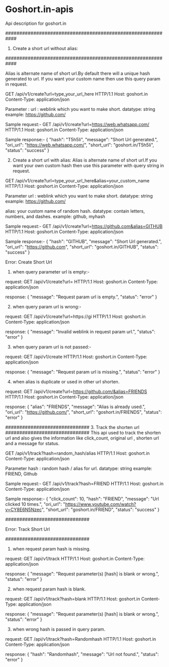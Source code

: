 # Goshort.in-apis
Api description for goshort.in

############################################################

1. Create a short url without alias:

############################################################

Alias is alternate name of short url.By default there will a unique hash generated to url. If you want your custom name then use this query param in request.

GET /api/v1/create?url=type_your_url_here  HTTP/1.1
Host: goshort.in
Content-Type: application/json

Parameter :
url : weblink which you want to make short.
datatype: string
example: https://github.com/

Sample request:-
GET /api/v1/create?url=https://web.whatsapp.com/ HTTP/1.1
Host: goshort.in
Content-Type: application/json

Sample response:- 
{
    "hash": "T5h5li",
    "message": "Short Url generated.",
    "ori_url": "https://web.whatsapp.com/",
    "short_url": "goshort.in/T5h5li",
    "status": "success"
}


2. Create a short url with alias:
Alias is alternate name of short url.If you want your own custom hash then use this parameter with query string in request.

GET /api/v1/create?url=type_your_url_here&alias=your_custom_name  HTTP/1.1
Host: goshort.in
Content-Type: application/json

Parameter
url : weblink which you want to make short.
datatype: string
example: https://github.com/

alias: your custom name of random hash.
datatype: contain letters, numbers, and dashes.
example: github, myhash


Sample request:-
GET /api/v1/create?url=https://github.com&alias=GITHUB HTTP/1.1
Host: goshort.in
Content-Type: application/json

Sample response:- 
{
    "hash": "GITHUB",
    "message": "Short Url generated.",
    "ori_url": "https://github.com",
    "short_url": "goshort.in/GITHUB",
    "status": "success"
}


Error: Create Short Url
1. when query parameter url is empty:-

request:
GET /api/v1/create?url= HTTP/1.1
Host: goshort.in
Content-Type: application/json

response:
{
    "message": "Request param url is empty.",
    "status": "error"
}

2. when query param url is wrong:-

request:
GET /api/v1/create?url=https://gi HTTP/1.1
Host: goshort.in
Content-Type: application/json

response:
{
    "message": "Invalid weblink in request param url.",
    "status": "error"
}


3. when query param url is not passed:-

request:
GET /api/v1/create HTTP/1.1
Host: goshort.in
Content-Type: application/json

response:
{
    "message": "Request param url is missing.",
    "status": "error"
}


4. when alias is duplicate or used in other url shorten.

request:
GET /api/v1/create?url=https://github.com/&alias=FRIENDS HTTP/1.1
Host: goshort.in
Content-Type: application/json

response:
{
    "alias": "FRIENDS",
    "message": "Alias is already used.",
    "ori_url": "https://github.com/",
    "short_url": "goshort.in/FRIENDS",
    "status": "error"
}


##############################
3. Track the shorten url
##############################
This api used to track the shorten url and also gives the information like click_count, original url , shorten url and a message for status.

GET /api/v1/track?hash=random_hash/alias HTTP/1.1
Host: goshort.in
Content-Type: application/json

Parameter
hash : random hash / alias for url.
datatype: string
example: FRIEND, Github

Sample request:-
GET /api/v1/track?hash=FRIEND HTTP/1.1
Host: goshort.in
Content-Type: application/json


Sample response:- 
{
    "click_count": 10,
    "hash": "FRIEND",
    "message": "Url clicked 10 times.",
    "ori_url": "https://www.youtube.com/watch?v=CY8E6N5Nzec",
    "short_url": "goshort.in/FRIEND",
    "status": "success"
}

##############################

Error: Track Short Url

##############################
1. when request param hash is missing.

request:
GET /api/v1/track HTTP/1.1
Host: goshort.in
Content-Type: application/json

response:
{
    "message": "Request parameter(s) [hash] is blank or wrong.",
    "status": "error"
}


2. when request param hash is blank.

request:
GET /api/v1/track?hash=blank HTTP/1.1
Host: goshort.in
Content-Type: application/json

response:
{
    "message": "Request parameter(s) [hash] is blank or wrong.",
    "status": "error"
}

3. when wrong hash is passed in query param.

request:
GET /api/v1/track?hash=Randomhash HTTP/1.1
Host: goshort.in
Content-Type: application/json

response:
{
    "hash": "Randomhash",
    "message": "Url not found.",
    "status": "error"
}
























